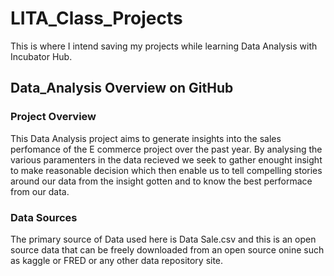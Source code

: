 # LITA_Class_Projects
This is where I intend saving my projects while learning Data Analysis with Incubator Hub. 
## Data_Analysis Overview on GitHub

### Project Overview
This Data Analysis project aims to generate insights into the sales perfomance of the E commerce project over the past year. By analysing the various paramenters in the data recieved we seek to gather enought insight to make reasonable decision which then enable us to tell compelling stories around our data from the insight gotten and to know the best performace from our data. 

### Data Sources 
The primary source of Data used here is Data Sale.csv and this is an open source data that can be freely downloaded from an open source onine such as kaggle or FRED or any other data repository site. 
